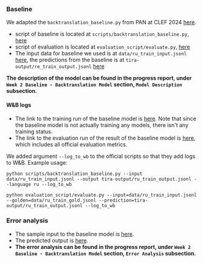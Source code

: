 ### Baseline
We adapted the `backtranslation_baseline.py` from PAN at CLEF 2024 [here](https://github.com/pan-webis-de/pan-code/tree/master/clef24/text-detoxification/baselines/backtranslation-baseline).  
- script of baseline is located at `scripts/backtranslation_baseline.py`, [here](https://github.ubc.ca/wangcx12/COLX_531_speech_sanitizers/blob/main/scripts/backtranslation_baseline.py)
- script of evaluation is located at `evaluation_script/evaluate.py`, [here](https://github.ubc.ca/wangcx12/COLX_531_speech_sanitizers/blob/main/evaluation_script/evaluate.py)
- The input data for baseline we used is at `data/ru_train_input.jsonl` [here](https://github.ubc.ca/wangcx12/COLX_531_speech_sanitizers/blob/main/data/ru_train_input.jsonl), the predictions from the baseline is at `tira-output/re_train_output.jsonl` [here](https://github.ubc.ca/wangcx12/COLX_531_speech_sanitizers/blob/main/tira-output/ru_train_output.jsonl)

**The description of the model can be found in the progress report, under `Week 2 Baseline - Backtranslation Model` section, `Model Description` subsection.**

#### W&B logs
- The link to the training run of the baseline model is [here](https://wandb.ai/speech_sanitizers/detox/runs/8wxs9iw2?nw=nwuserchenxinwang). Note that since the baseline model is not actually training any models, there isn't any training status.
- The link to the evaluation run of the result of the baseline model is
[here](https://wandb.ai/speech_sanitizers/detox/runs/fs8j8ctm?nw=nwuserchenxinwang), which includes all official evaluation metrics.

We added argument `--log_to_wb` to the official scripts so that they add logs to W&B. Example usage:
```
python scripts/backtranslation_baseline.py --input data/ru_train_input.jsonl --output tira-output/ru_train_output.jsonl --language ru --log_to_wb
```
```
python evaluation_script/evaluate.py --input=data/ru_train_input.jsonl --golden=data/ru_train_gold.jsonl --prediction=tira-output/ru_train_output.jsonl --log_to_wb
```

### Error analysis
- The sample input to the baseline model is [here](https://github.ubc.ca/wangcx12/COLX_531_speech_sanitizers/blob/main/milestone2/en_dev_tiny.jsonl).
- The predicted output is [here](https://github.ubc.ca/wangcx12/COLX_531_speech_sanitizers/blob/main/milestone2/en_dev_tiny_output.jsonl).
- **The error analysis can be found in the progress report, under `Week 2 Baseline - Backtranslation Model` section, `Error Analysis` subsection.**




